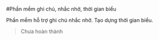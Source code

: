 #Phần mềm ghi chú, nhắc nhở, thời gian biểu
 
Phần mềm hỗ trợ ghi chú nhắc nhở. Tạo dựng thời gian biểu.
> Chưa hoàn thành
